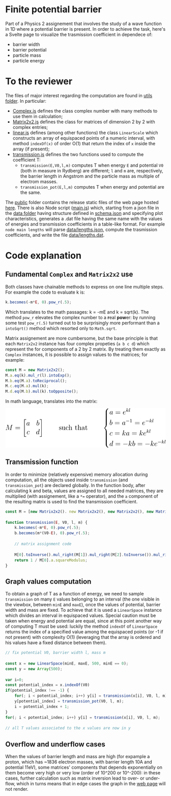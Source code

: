 # Finite potential barrier
Part of a Physics 2 assignement that involves the study of a wave function in 1D where a potential barrier is present. In order to achieve the task, here's a Svelte page to visualize the trasmission coefficient in dependece of:
- barrier width
- barrier potential
- particle mass
- particle energy

# To the reviewer
The files of major interest regarding the computation are found in [utils folder](utils). In particular:
- [Complex.js](utils/Complex.js) defines the class complex number with many methods to use them in calculation;
- [Matrix2x2.js](utils/Matrix2x2.js) defines the class for matrices of dimension 2 by 2 with complex entries;
- [linear.js](utils/linear.js) defines (among other functions) the class `LinearScale` which constructs an array of equispaced points of a numeric interval, with method `indexOf(x)` of order O(1) that return the index of `x` inside the array (if present);
- [transmission.js](utils/transmission.js) defines the two functions used to compute the coefficient T:
    - `transmission(E,V0,l,m)` computes T when energy `E` and potential `V0` (both in measure in Rydberg) are different; `l` and `m` are, respectively, the barrier length in Angstrom and the particle mass as multiple of electrom masses.
    - `transmission_pot(E,l,m)` computes T when energy and potential are the same.

The [public](public) folder contains the release static files of the web page hosted [here](https://federicoguglielmi.it/wave-transmission-coefficient).
There is also Node script ([main.js](main.js)) which, starting from a json file in the [data folder](data) having structure defined in [schema.json](schema.json) and specifying plot characteristics, generates a .dat file having the same name with the values of energies and transmission coefficients in a table-like format. For example `node main lengths` will parse [data/lengths.json](data/lengths.json), compute the trasmission coefficients, and write the file [data/lengths.dat](data/lengths.dat).


# Code explanation

## Fundamental `Complex` and `Matrix2x2` use

Both classes have chainable methods to express on one line multiple steps. For example the code to evaluate k is:
```javascript
k.becomes(-m*E, 0).pow_r(.5);
``` 
Which translates to the math passages: k = -mE and  k = sqrt(k). The method `pow_r` elevates the complex number to a **r**eal **pow**er: by running some test `pow_r(.5)` turned out to be surprisingly more performant than a `intoSqrt()` method which resorted only to `Math.sqrt`.

Matrix assignement are more cumbersome, but the base principle is that each `Matrix2x2` instance has four complex propeties (`a b c d`) which represent the for components of a 2 by 2 matrix. By treating them exactly as `Complex` instances, it is possible to assign values to the matrices; for example:
```javascript
const M = new Matrix2x2();
M.a.eq(k).mul_r(l).intoExp();
M.b.eq(M.a).toReciprocal();
M.c.eq(M.a).mul(k);
M.d.eq(M.b).mul(k).toOpposite();
```
In math language, translates into the matrix:

![Matrix definition](img/matrix.svg)

## Transmission function

In order to minimize (relatively expensive) memory allocation during computation, all the objects used inside `transmission` (and `transmission_pot`) are declared globally. In the function body, after calculating k and beta, values are assigned to all needed matrices, they are multiplied (with assignement, like a `*=` operator), and the `a` component of the resulting matrix is used to find the transmission coefficient.
```javascript
const M = [new Matrix2x2(). new Matrix2x2(), new Matrix2x2(), new Matrix2x2()];

function transmission(E, V0, l, m) {
    k.becomes(-m*E, 0).pow_r(.5);
    b.becomes(m*(V0-E), 0).pow_r(.5);

    // matrix assignment code

    M[0].toInverse().mul_right(M[1]).mul_right(M[2].toInverse()).mul_right(M[3]);
    return 1 / M[0].a.squareModulus;
}
```

## Graph values computation

To obtain a graph of T as a function of energy, we need to sample `transmission` on many `E` values belonging to an interval (the one visible in the viewbox, between `minE` and `maxE`), once the values of potential, barrier width and mass are fixed. To achieve that it is used a `LinearSpace` instance which divides an interval in equispaced values. Special caution must be taken when energy and potential are equal, since at this point another way of computing T must be used: luckily the method `indexOf` of `LinearSpace` returns the index of a specified value among the equispaced points (or -1 if not present) with complexity O(1) (leveraging that the array is ordered and his values have a fixed distance between them).

```javascript
// fix potential V0, barrier width l, mass m

const x = new LinearSpace(minE, maxE, 500, minE == 0);
const y = new Array(500);

var i=0;
const potential_index = x.indexOf(V0)
if(potential_index !== -1) {
    for(; i < potential_index; i++) y[i] = transmission(x[i], V0, l, m);
    y[potential_index] = transmission_pot(V0, l, m);
    i = potential_index + 1;
}
for(; i < potential_index; i++) y[i] = transmission(x[i], V0, l, m);

// all T values associated to the x values are now in y
```

## Overflow and underflow cases

When the values of barrier length and mass are high (for expample a proton, which has ~1836 electron masses, with barrier length 10A and potential 11eV), some matrices' components that depends exponentially on them become very high or very low (order of 10^200 or 10^-200): in these cases, further calculation such as matrix inversion lead to over- or under- flow, which in turns means that in edge cases the graph in the [web page](https://federicoguglielmi.it/wave-transmission-coefficient) will not render.

